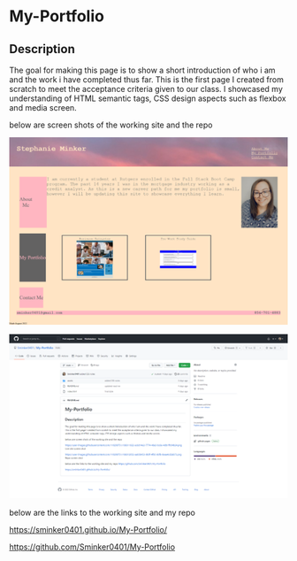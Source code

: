 # My-Portfolio

## Description
The goal for making this page is to show a short introduction of who i am and the work i have completed thus far.
This is the first page I created from scratch to meet the acceptance criteria given to our class. 
I showcased my understanding of HTML semantic tags, CSS design aspects such as flexbox and media screen. 




below are screen shots of the working site and the repo

![live site](assets/images/screenshot.png)

![repo shot](assets/images/repo.png)


below are the links to the working site and my repo


https://sminker0401.github.io/My-Portfolio/

https://github.com/Sminker0401/My-Portfolio
